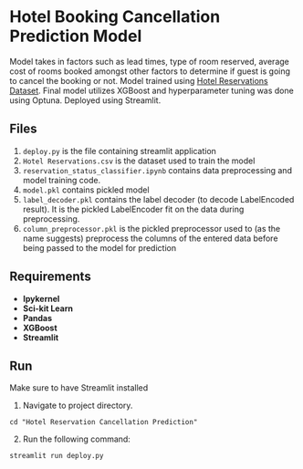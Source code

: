 # Hotel Booking Cancellation Prediction Model

Model takes in factors such as lead times, type of room reserved, average cost of rooms booked amongst other factors to determine if guest is going to cancel the booking or not. Model trained using [Hotel Reservations Dataset](https://www.kaggle.com/datasets/ahsan81/hotel-reservations-classification-dataset). Final model utilizes XGBoost and hyperparameter tuning was done using Optuna. Deployed using Streamlit.

## Files

1)  `deploy.py` is the file containing streamlit application
2)  `Hotel Reservations.csv` is the dataset used to train the model
3)  `reservation_status_classifier.ipynb` contains data preprocessing and model training code.
4) `model.pkl` contains pickled model
5) `label_decoder.pkl` contains the label decoder (to decode LabelEncoded result). It is the pickled LabelEncoder fit on the data during preprocessing.
6) `column_preprocessor.pkl` is the pickled preprocessor used to (as the name suggests) preprocess the columns of the entered data before being passed to the model for prediction

## Requirements
- **Ipykernel** 
- **Sci-kit Learn**
- **Pandas**
- **XGBoost**
- **Streamlit**

## Run
Make sure to have Streamlit installed

1) Navigate to project directory.

`cd "Hotel Reservation Cancellation Prediction"`

2) Run the following command:

`streamlit run deploy.py`
